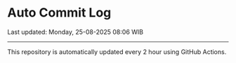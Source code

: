 # Auto Commit Log

Last updated: Monday, 25-08-2025 08:06 WIB

---

This repository is automatically updated every 2 hour using GitHub Actions.
